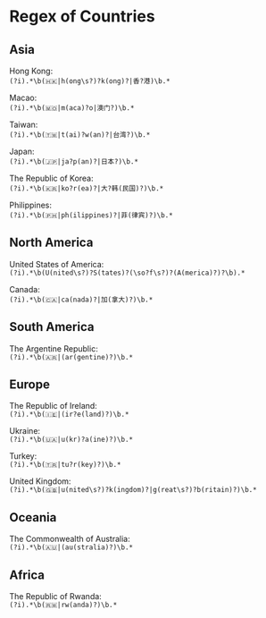 # Regex of Countries  

## Asia  

Hong Kong:  
`(?i).*\b(🇭🇰|h(ong\s?)?k(ong)?|香?港)\b.*`   

Macao:  
`(?i).*\b(🇲🇴|m(aca)?o|澳门?)\b.*`  

Taiwan:  
`(?i).*\b(🇹🇼|t(ai)?w(an)?|台湾?)\b.*`  

Japan:  
`(?i).*\b(🇯🇵|ja?p(an)?|日本?)\b.*`  

The Republic of Korea:  
`(?i).*\b(🇰🇷|ko?r(ea)?|大?韩(民国)?)\b.*`  

Philippines:  
`(?i).*\b(🇵🇭|ph(ilippines)?|菲(律宾)?)\b.*`

## North America  

United States of America:  
`(?i).*\b(U(nited\s?)?S(tates)?(\so?f\s?)?(A(merica)?)?\b).*`  

Canada:  
`(?i).*\b(🇨🇦|ca(nada)?|加(拿大)?)\b.*`

## South America  

The Argentine Republic:  
`(?i).*\b(🇦🇷|(ar(gentine)?)\b.*`  

## Europe  

The Republic of Ireland:  
`(?i).*\b(🇮🇪|(ir?e(land)?)\b.*`  

Ukraine:  
`(?i).*\b(🇺🇦|u(kr)?a(ine)?)\b.*`  

Turkey:  
`(?i).*\b(🇹🇷|tu?r(key)?)\b.*`

United Kingdom:  
`(?i).*\b(🇬🇧|u(nited\s?)?k(ingdom)?|g(reat\s?)?b(ritain)?)\b.*`

## Oceania  

The Commonwealth of Australia:  
`(?i).*\b(🇦🇺|(au(stralia)?)\b.*`  

## Africa  

The Republic of Rwanda:  
`(?i).*\b(🇷🇼|rw(anda)?)\b.*`  
